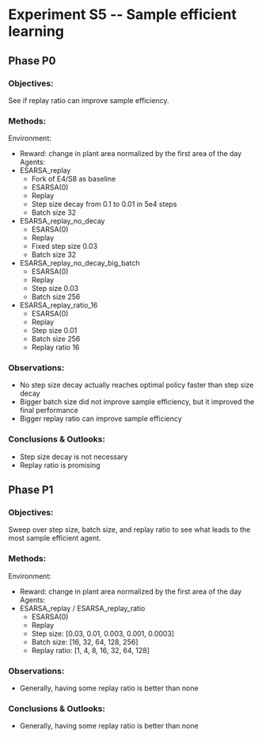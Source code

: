 #  Experiment S5 -- Sample efficient learning
##  Phase P0

### Objectives:
See if replay ratio can improve sample efficiency.

### Methods:
Environment:
- Reward: change in plant area normalized by the first area of the day
Agents:
- ESARSA_replay
  - Fork of E4/S8 as baseline
  - ESARSA(0)
  - Replay
  - Step size decay from 0.1 to 0.01 in 5e4 steps
  - Batch size 32
- ESARSA_replay_no_decay
  - ESARSA(0)
  - Replay
  - Fixed step size 0.03
  - Batch size 32
- ESARSA_replay_no_decay_big_batch
  - ESARSA(0)
  - Replay
  - Step size 0.03
  - Batch size 256
- ESARSA_replay_ratio_16
  - ESARSA(0)
  - Replay
  - Step size 0.01
  - Batch size 256
  - Replay ratio 16

### Observations:
- No step size decay actually reaches optimal policy faster than step size decay
- Bigger batch size did not improve sample efficiency, but it improved the final performance
- Bigger replay ratio can improve sample efficiency
### Conclusions & Outlooks:
- Step size decay is not necessary
- Replay ratio is promising


##  Phase P1

### Objectives:
Sweep over step size, batch size, and replay ratio to see what leads to the most
sample efficient agent.

### Methods:
Environment:
- Reward: change in plant area normalized by the first area of the day
Agents:
- ESARSA_replay / ESARSA_replay_ratio
  - ESARSA(0)
  - Replay
  - Step size: [0.03, 0.01, 0.003, 0.001, 0.0003]
  - Batch size: [16, 32, 64, 128, 256]
  - Replay ratio: [1, 4, 8, 16, 32, 64, 128]

### Observations:
- Generally, having some replay ratio is better than none
### Conclusions & Outlooks:
- Generally, having some replay ratio is better than none

